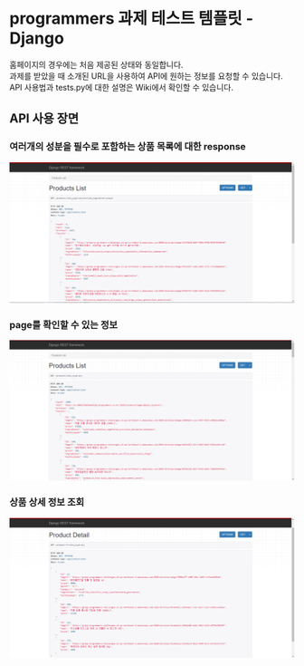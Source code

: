 # programmers 과제 테스트 템플릿 - Django
홈페이지의 경우에는 처음 제공된 상태와 동일합니다.  
과제를 받았을 때 소개된 URL을 사용하여 API에 원하는 정보를 요청할 수 있습니다.  
API 사용법과 tests.py에 대한 설명은 Wiki에서 확인할 수 있습니다.  
## API 사용 장면
### 여러개의 성분을 필수로 포함하는 상품 목록에 대한 response
![1](./img/multiple_include.PNG)
### page를 확인할 수 있는 정보
![2](./img/page.png)
### 상품 상세 정보 조회
![3](./img/product_detail.PNG)
